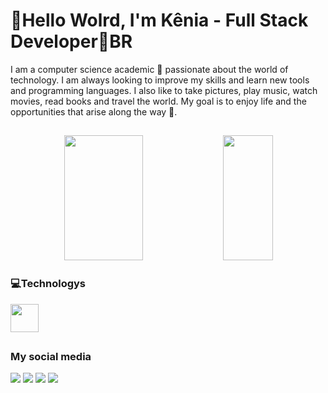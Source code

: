 # 🦂Hello Wolrd, I'm Kênia - Full Stack Developer📍BR

I am a computer science academic 💜 passionate about the world of technology. I am always looking to improve my skills and learn new tools and programming languages. I also like to take pictures, play music, watch movies, read books and travel the world. My goal is to enjoy life and the opportunities that arise along the way 🍃.

##
<div align="center">  
  <img width="50%" height="200px" src="https://github-readme-stats.vercel.app/api?username=keniareis&show_icons=true&count_private=true&hide_border=true&title_color=8A2BE2&icon_color=4B0082&text_color=48D1CC&bg_color=0d1117" /> 
  <img width="40%" height="200px" src="https://github-readme-stats.vercel.app/api/top-langs/?username=keniareis&layout=compact&hide_border=true&title_color=8A2BE2&text_color=48D1CC&bg_color=0d1117" />
</div>


### 💻Technologys
<p align="left">
  <a href="https://skillicons.dev">
    <img height="45em" src="https://skillicons.dev/icons?i=idea,java,spring,mysql,postgres,vscode,py,angular,js,c,git" />
  </a>
</p>

##
### My social media
<a href="https://www.linkedin.com/in/kenia-de-oliveira-309b41268/" target="_blank"><img src="https://img.shields.io/badge/-LinkedIn-%230077B5?style=for-the-badge&logo=linkedin&logoColor=white" target="_blank"></a>
<a href="https://www.instagram.com/keniaooliver/" target="_blank"><img src="https://img.shields.io/badge/-Instagram-%23E4405F?style=for-the-badge&logo=instagram&logoColor=white" target="_blank"></a>
<a href = "mailto:keniaolivereis@gmail.com"><img src="https://img.shields.io/badge/-Gmail-%23333?style=for-the-badge&logo=gmail&logoColor=white" target="_blank"></a>
<a href = "https://twitter.com/Keniaoliveer" target="_blank"><img src="https://img.shields.io/badge/Twitter-1DA1F2?style=for-the-badge&logo=twitter&logoColor=white" target="_blank"></a>

